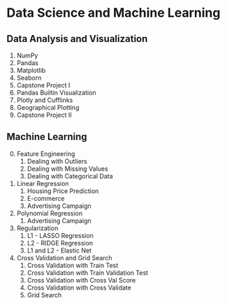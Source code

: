 # Data Science and Machine Learning

## Data Analysis and Visualization
1. NumPy
2. Pandas
3. Matplotlib
4. Seaborn
5. Capstone Project I
6. Pandas Builtin Visualization
7. Plotly and Cufflinks
8. Geographical Plotting
9. Capstone Project II

## Machine Learning
0. Feature Engineering
   1. Dealing with Outliers
   2. Dealing with Missing Values
   3. Dealing with Categorical Data
1. Linear Regression
   1. Housing Price Prediction
   2. E-commerce
   3. Advertising Campaign
2. Polynomial Regression
   1. Advertising Campaign
3. Regularization
   1. L1 - LASSO Regression
   2. L2 - RIDGE Regression
   3. L1 and L2 - Elastic Net
4. Cross Validation and Grid Search
   1. Cross Validation with Train Test
   2. Cross Validation with Train Validation Test
   3. Cross Validation with Cross Val Score
   4. Cross Validation with Cross Validate
   5. Grid Search

